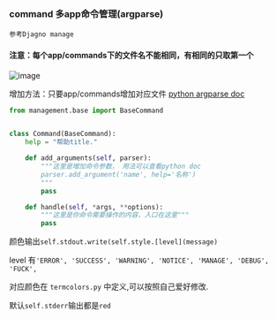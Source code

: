 ### command 多app命令管理(argparse)

```参考Djagno manage```
#### 注意：每个app/commands下的文件名不能相同，有相同的只取第一个

![image](https://github.com/ccbang/opstool/blob/master/Python/command/show_command.PNG)

增加方法：只要app/commands增加对应文件
[python argparse doc](https://docs.python.org/zh-cn/3.7/library/argparse.html)
```python
from management.base import BaseCommand


class Command(BaseCommand):
    help = "帮助title."

    def add_arguments(self, parser):
        """这里是增加命令参数， 用法可以查看python doc
        parser.add_argument('name', help='名称')
        """
        pass

    def handle(self, *args, **options):
        """这里是你命令需要操作的内容，入口在这里"""
        pass
```

颜色输出`self.stdout.write(self.style.[level](message)`

level 有`'ERROR', 'SUCCESS', 'WARNING', 'NOTICE', 'MANAGE', 'DEBUG', 'FUCK',`

对应颜色在 `termcolors.py` 中定义,可以按照自己爱好修改.

默认`self.stderr`输出都是`red`